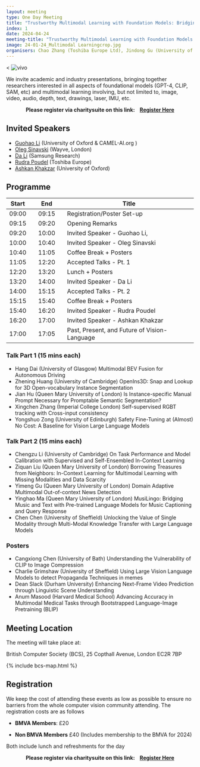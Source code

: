 ```yaml
---
layout: meeting
type: One Day Meeting
title: "Trustworthy Multimodal Learning with Foundation Models: Bridging the Gap between AI Research and Real World Applications. (24th April 2024) "
index: 1
date: 2024-04-24
meeting-title: "Trustworthy Multimodal Learning with Foundation Models: Bridging the Gap between AI Research and Real World Applications"
image: 24-01-24_Multimodal Learningcrop.jpg
organisers: Chao Zhang (Toshiba Europe Ltd), Jindong Gu (University of Oxford), Shitong Sun (Queen Mary University of London),  Onay Urfalioglu (Vivo Tech GmbH) 
---
```


<p style="pb-2">
< <img src="{{ site.baseurl }}/assets/images/events/vivo.png" class="img-fluid rounded mx-auto d-block" style="max-width: 500px;" alt="vivo">
</p>

We invite academic and industry presentations, bringing together researchers interested in all aspects of foundational models (GPT-4, CLIP, SAM, etc) and multimodal learning involving, but not limited to, image, video, audio, depth, text, drawings, laser, IMU, etc. 

<div class="alert mt-3 alert-info" style="text-align:center;">
<span><strong>Please register via charitysuite on this link: &nbsp;&nbsp;
<a class="btn btn-warning" role="button" href="https://bmva.charitysuite.com/events/k8hipdaz">Register Here</a></strong></span>
</div>

## Invited Speakers

* [Guohao Li](https://ghli.org/) (University of Oxford & CAMEL-AI.org )
* [Oleg Sinavski](https://sinavski.com/) (Wayve, London)
* [Da Li](https://dali-dl.github.io/index.html) (Samsung Research)
* [Rudra Poudel](https://rudrapoudel.com/) (Toshiba Europe)
* [Ashkan Khakzar](https://ashk-on.github.io/) (University of Oxford)



## Programme

| Start 	|   	| End    	|   	| Title                                        	|
|-------	|---	|--------	|---	|----------------------------------------------	|
| 09:00 	|   	| 09:15  	|   	| Registration/Poster Set-up                   	|
| 09:15 	|   	| 09:20  	|   	| Opening Remarks                              	|
| 09:20 	|   	| 10:00  	|   	| Invited Speaker - Guohao Li,                	|
| 10:00 	|   	| 10:40  	|   	| Invited Speaker - Oleg Sinavski              	|
| 10:40 	|   	| 11:05  	|   	| Coffee Break + Posters                       	|
| 11:05 	|   	| 12:20  	|   	| Accepted Talks - Pt. 1                       	|
| 12:20 	|   	| 13:20  	|   	| Lunch + Posters                              	|
| 13:20 	|   	| 14:00  	|   	| Invited Speaker - Da Li                      	|
| 14:00 	|   	| 15:15  	|   	| Accepted Talks - Pt. 2                       	|
| 15:15 	|   	| 15:40  	|   	| Coffee Break + Posters                       	|
| 15:40 	|   	| 16:20  	|   	| Invited Speaker - Rudra Poudel             	|
| 16:20 	|   	| 17:00  	|   	| Invited Speaker - Ashkan Khakzar             	|
| 17:00 	|   	| 17:05  	|   	| Past, Present, and Future of Vision-Language 	|

### Talk Part 1 (15 mins each)

* Hang Dai (University of Glasgow) Multimodal BEV Fusion for Autonomous Driving
* Zhening Huang (University of Cambridge) OpenIns3D: Snap and Lookup for 3D Open-vocabulary Instance Segmentation
* Jian Hu (Queen Mary University of London) Is Instance-specific Manual Prompt Necessary for Promptable Semantic Segmentation?
* Xingchen Zhang (Imperial College London) Self-supervised RGBT tracking with Cross-input consistency
* Yongshuo Zong (University of Edinburgh) Safety Fine-Tuning at (Almost) No Cost: A Baseline for Vision Large Language Models
 

### Talk Part 2 (15 mins each)

* Chengzu Li (University of Cambridge) On Task Performance and Model Calibration with Supervised and Self-Ensembled In-Context Learning
* Ziquan Liu (Queen Mary University of London) Borrowing Treasures from Neighbors: In-Context Learning for Multimodal Learning with Missing Modalities and Data Scarcity
* Yimeng Gu (Queen Mary University of London) Domain Adaptive Multimodal Out-of-context News Detection
* Yinghao Ma (Queen Mary University of London) MusiLingo: Bridging Music and Text with Pre-trained Language Models for Music Captioning and Query Response
* Chen Chen (University of Sheffield) Unlocking the Value of Single Modality through Multi-Modal Knowledge Transfer with Large Language Models
 

### Posters

* Cangxiong Chen (University of Bath) Understanding the Vulnerability of CLIP to Image Compression
* Charlie Grimshaw (University of Sheffield) Using Large Vision Language Models to detect Propaganda Techniques in memes
* Dean Slack (Durham University) Enhancing Next-Frame Video Prediction through Linguistic Scene Understanding
* Anum Masood (Harvard Medical School) Advancing Accuracy in Multimodal Medical Tasks through Bootstrapped Language-Image Pretraining (BLIP)

## Meeting Location

The meeting will take place at:

British Computer Society (BCS), 25 Copthall Avenue, London EC2R 7BP

{% include bcs-map.html %}

## Registration

We keep the cost of attending these events as low as possible to ensure no barriers from the whole computer vision community attending. 
The registration costs are as follows 
- **BMVA Members**:  £20

- **Non BMVA Members**   £40 (Includes membership to the BMVA for 2024)

Both include lunch and refreshments for the day


<div class="alert mt-3 alert-info" style="text-align:center;">
<span><strong>Please register via charitysuite on this link: &nbsp;&nbsp;
<a class="btn btn-warning" role="button" href="https://bmva.charitysuite.com/events/k8hipdaz">Register Here</a></strong></span>
</div>




